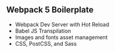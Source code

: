 ## Webpack 5 Boilerplate

- Webpack Dev Server with Hot Reload
- Babel JS Transpilation
- Images and fonts asset management
- CSS, PostCSS, and Sass